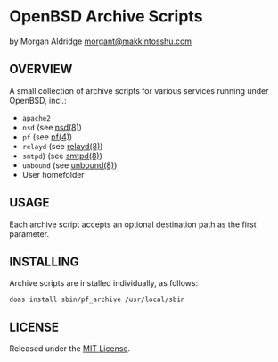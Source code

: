 # OpenBSD Archive Scripts
by Morgan Aldridge <morgant@makkintosshu.com>

## OVERVIEW

A small collection of archive scripts for various services running under OpenBSD, incl.:

* `apache2`
* `nsd` (see [nsd(8)](https://man.openbsd.org/nsd.8))
* `pf` (see [pf(4)](https://man.openbsd.org/pf.4))
* `relayd` (see [relayd(8)](https://man.openbsd.org/relayd.8))
* `smtpd`) (see [smtpd(8)](https://man.openbsd.org/smtpd.8))
* `unbound` (see [unbound(8)](https://man.openbsd.org/unbound.8))
* User homefolder

## USAGE

Each archive script accepts an optional destination path as the first parameter.

## INSTALLING

Archive scripts are installed individually, as follows:

```
doas install sbin/pf_archive /usr/local/sbin
```

## LICENSE

Released under the [MIT License](LICENSE).
